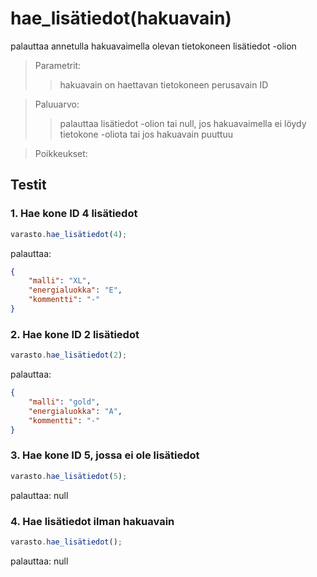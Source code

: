 # **hae_lisätiedot(hakuavain)**
palauttaa annetulla hakuavaimella olevan tietokoneen lisätiedot -olion

>Parametrit:
>>hakuavain on haettavan tietokoneen perusavain ID

>Paluuarvo:
>>palauttaa lisätiedot -olion tai null, jos hakuavaimella ei löydy tietokone -oliota tai jos hakuavain puuttuu

>Poikkeukset:
>>

## Testit

### 1. Hae kone ID 4 lisätiedot

```js
varasto.hae_lisätiedot(4);
```

palauttaa:
```json
{
    "malli": "XL",
    "energialuokka": "E",
    "kommentti": "-"
}
```

### 2. Hae kone ID 2 lisätiedot

```js
varasto.hae_lisätiedot(2);
```

palauttaa:
```json
{
    "malli": "gold",
    "energialuokka": "A",
    "kommentti": "-"
}
```

### 3. Hae kone ID 5, jossa ei ole lisätiedot

```js
varasto.hae_lisätiedot(5);
```

palauttaa: null

### 4. Hae lisätiedot ilman hakuavain

```js
varasto.hae_lisätiedot();
```

palauttaa: null